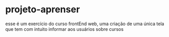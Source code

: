 # projeto-aprenser
esse é um exercício do curso frontEnd web, uma criação de uma única tela que tem com intuito informar aos usuários sobre cursos  
